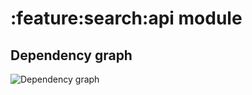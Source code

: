 # :feature:search:api module
## Dependency graph
![Dependency graph](../../../docs/images/graphs/dep_graph_feature_search_api.svg)
